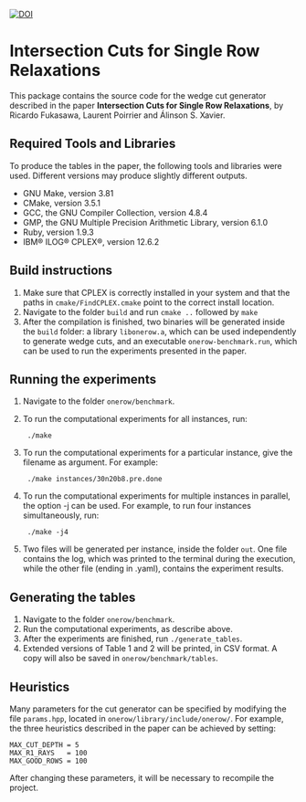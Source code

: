 [![DOI](https://zenodo.org/badge/DOI/10.5281/zenodo.1064311.svg)](https://doi.org/10.5281/zenodo.1064311)

Intersection Cuts for Single Row Relaxations
============================================

This package contains the source code for the wedge cut generator
described in the paper **Intersection Cuts for Single Row Relaxations**,
by Ricardo Fukasawa, Laurent Poirrier and Álinson S. Xavier.


Required Tools and Libraries
----------------------------

To produce the tables in the paper, the following tools and libraries were
used. Different versions may produce slightly different outputs.

- GNU Make, version 3.81
- CMake, version 3.5.1
- GCC, the GNU Compiler Collection, version 4.8.4
- GMP, the GNU Multiple Precision Arithmetic Library, version 6.1.0
- Ruby, version 1.9.3
- IBM® ILOG® CPLEX®, version 12.6.2


Build instructions
------------------

1. Make sure that CPLEX is correctly installed in your system and that
the paths in `cmake/FindCPLEX.cmake` point to the correct install location.
2. Navigate to the folder `build` and run `cmake ..` followed by `make`
3. After the compilation is finished, two binaries will be generated inside
 the `build` folder: a library `libonerow.a`, which can be used
 independently to generate wedge cuts, and an executable
 `onerow-benchmark.run`, which can be used to run the experiments presented
 in the paper.

Running the experiments
-----------------------

1. Navigate to the folder `onerow/benchmark`.
2. To run the computational experiments for all instances, run:

        ./make

3. To run the computational experiments for a particular instance, give the
   filename as argument. For example:

        ./make instances/30n20b8.pre.done

4. To run the computational experiments for multiple instances in parallel,
   the option -j can be used. For example, to run four instances simultaneously,
   run:

        ./make -j4

5. Two files will be generated per instance, inside the folder `out`. One file
   contains the log, which was printed to the terminal during the execution,
   while the other file (ending in .yaml), contains the experiment results.


Generating the tables
---------------------

1. Navigate to the folder `onerow/benchmark`.
2. Run the computational experiments, as describe above.
2. After the experiments are finished, run `./generate_tables`.
3. Extended versions of Table 1 and 2 will be printed, in CSV format. A
   copy will also be saved in `onerow/benchmark/tables`.

Heuristics
----------

Many parameters for the cut generator can be specified by modifying the
file `params.hpp`, located in `onerow/library/include/onerow/`.
For example, the three heuristics described in the paper can be achieved
by setting:

    MAX_CUT_DEPTH = 5
    MAX_R1_RAYS   = 100
    MAX_GOOD_ROWS = 100

After changing these parameters, it will be necessary to recompile the
project.
